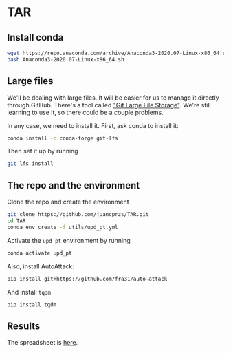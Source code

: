 # TAR
## Install conda
```bash
wget https://repo.anaconda.com/archive/Anaconda3-2020.07-Linux-x86_64.sh
bash Anaconda3-2020.07-Linux-x86_64.sh
```

## Large files
We'll be dealing with large files. It will be easier for us to manage it directly through GitHub. There's a tool called ["Git Large File Storage"](https://git-lfs.github.com/). We're still learning to use it, so there could be a couple problems.

In any case, we need to install it. First, ask conda to install it:
```bash
conda install -c conda-forge git-lfs
```

Then set it up by running
```bash
git lfs install
```

## The repo and the environment
Clone the repo and create the environment
```bash
git clone https://github.com/juancprzs/TAR.git
cd TAR
conda env create -f utils/upd_pt.yml
```

Activate the `upd_pt` environment by running
```bash
conda activate upd_pt
```

Also, install AutoAttack:
```bash
pip install git+https://github.com/fra31/auto-attack
```
And install `tqdm`
```bash
pip install tqdm
```

## Results
The spreadsheet is [here](https://docs.google.com/spreadsheets/d/13iskg4cQlvAgvLB3HvPuq5tRlykhMZMDv_uHKHUxeZo/edit#gid=0).
